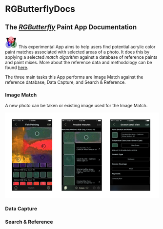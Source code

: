# RGButterflyDocs

## The [_RGButterfly_](https://spineo.github.io/RGButterflyDocs/) Paint App Documentation

![RGButterfly Logo](images/RGButterfly_Logo.png) This experimental App aims to help users find potential acrylic color paint matches associated with selected areas of a photo. It does this by applying a selected _match algorithm_ against a database of reference paints and paint mixes. More about the reference data and methodology can be found [here](content/About.md).

The three main tasks this App performs are Image Match against the reference database, Data Capture, and Search & Reference.

### Image Match

A new photo can be taken or existing image used for the Image Match.

![MatchViews](images/MatchViews.jpg)

### Data Capture

### Search & Reference
